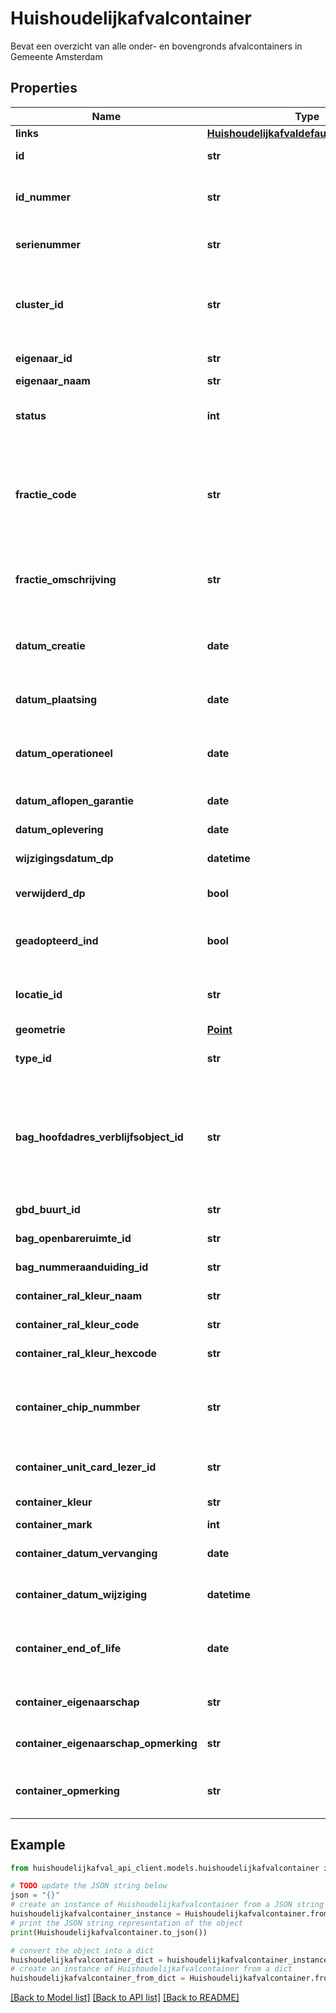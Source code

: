 # Huishoudelijkafvalcontainer

Bevat een overzicht van alle onder- en bovengronds afvalcontainers in Gemeente Amsterdam

## Properties

Name | Type | Description | Notes
------------ | ------------- | ------------- | -------------
**links** | [**HuishoudelijkafvaldefaultContainerLinks**](HuishoudelijkafvaldefaultContainerLinks.md) |  | 
**id** | **str** | Unieke aanduiding objecttype | 
**id_nummer** | **str** | Identificatie dat door de fabrikant aan het object is gegeven | [optional] 
**serienummer** | **str** | serienummer uitgegeven door de fabrikant | [optional] 
**cluster_id** | **str** | Uniek identificerend kenmerk van cluster waaraan de container is gerelateerd | [readonly] 
**eigenaar_id** | **str** | Identificerend kenmerk eigenaar | [optional] 
**eigenaar_naam** | **str** | Naam eigenaar | [optional] 
**status** | **int** | Status van de container,0 - inactief, 1 - actief, 2 - gepland | [optional] 
**fractie_code** | **str** | Type afvalfractie code waarvoor de container is bedoeld: 1 - Rest, 2 - Glas, 3 - Papier, 4 - Plastic, 5 - Textiel, 6 - GFT, 9 - Brood | [optional] 
**fractie_omschrijving** | **str** | Container fractieomschrijving zoals door leverancier is geleverd. | [optional] 
**datum_creatie** | **date** | Datum waarop het object is gecreëerd in container management systeem | [optional] 
**datum_plaatsing** | **date** | Datum waarop het object op de locatie is geplaatst | [optional] 
**datum_operationeel** | **date** | Datum dat de container operationeel is voor het aanbieden van afval | [optional] 
**datum_aflopen_garantie** | **date** | Datum waarop de garantie verloopt | [optional] 
**datum_oplevering** | **date** | Datum waarop het object is geleverd | [optional] 
**wijzigingsdatum_dp** | **datetime** | Datum waarop het object is gewijzigd | [optional] 
**verwijderd_dp** | **bool** | Indicatie of het object verwijderd is bij de bronhouder | [optional] 
**geadopteerd_ind** | **bool** | indicatie of het object door een bewoner geadopteerd is | [optional] 
**locatie_id** | **str** | Identificerend kenmerk van de put waarin de container is geplaatst | [readonly] 
**geometrie** | [**Point**](Point.md) |  | [optional] 
**type_id** | **str** | Identificerend kenmerk van het containertype | [readonly] 
**bag_hoofdadres_verblijfsobject_id** | **str** | Een identificatiecode van een verblijfsobject is een authentiek gegeven en een unieke aanduiding van het verblijfsobject. | [readonly] 
**gbd_buurt_id** | **str** | Unieke identificatie van het object | [readonly] 
**bag_openbareruimte_id** | **str** | Openbare ruimte identificatie | [readonly] 
**bag_nummeraanduiding_id** | **str** | Identificatie nummeraanduiding | [readonly] 
**container_ral_kleur_naam** | **str** | De naam van de ralkleur | [optional] 
**container_ral_kleur_code** | **str** | De internationale ralkleurcode. | [optional] 
**container_ral_kleur_hexcode** | **str** | De hexcode van de ralkleur. | [optional] 
**container_chip_nummber** | **str** | Het identificatienummer van de chip die registreert wanneer de container wordt geleegd. | [optional] 
**container_unit_card_lezer_id** | **str** | Het identificatienummer van de kaartlezer. | [optional] 
**container_kleur** | **str** | De naam van de kleur | [optional] 
**container_mark** | **int** | Definitie volgt nog | [optional] 
**container_datum_vervanging** | **date** | De datum waarop de container wordt vervangen. | [optional] 
**container_datum_wijziging** | **datetime** | Datum waarop de container is gewijzigd. | [optional] 
**container_end_of_life** | **date** | Datum waarop het object het einde van zijn levenscyclus heeft bereikt. | [optional] 
**container_eigenaarschap** | **str** | De soort eigenaarschap van het object. | [optional] 
**container_eigenaarschap_opmerking** | **str** | Beschrijving van  het type eigenaarschap. | [optional] 
**container_opmerking** | **str** | Opmerking over het object door de betrokken medewerker. | [optional] 

## Example

```python
from huishoudelijkafval_api_client.models.huishoudelijkafvalcontainer import Huishoudelijkafvalcontainer

# TODO update the JSON string below
json = "{}"
# create an instance of Huishoudelijkafvalcontainer from a JSON string
huishoudelijkafvalcontainer_instance = Huishoudelijkafvalcontainer.from_json(json)
# print the JSON string representation of the object
print(Huishoudelijkafvalcontainer.to_json())

# convert the object into a dict
huishoudelijkafvalcontainer_dict = huishoudelijkafvalcontainer_instance.to_dict()
# create an instance of Huishoudelijkafvalcontainer from a dict
huishoudelijkafvalcontainer_from_dict = Huishoudelijkafvalcontainer.from_dict(huishoudelijkafvalcontainer_dict)
```
[[Back to Model list]](../README.md#documentation-for-models) [[Back to API list]](../README.md#documentation-for-api-endpoints) [[Back to README]](../README.md)


